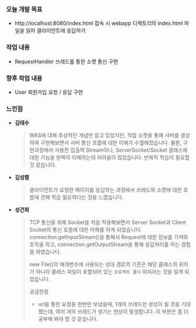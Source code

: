 ### 오늘 개발 목표
* http://localhost:8080/index.html 접속 시 webapp 디렉토리의 index.html 파일을 읽어 클라이언트에 응답하기

### 작업 내용
* RequestHandler 쓰레드를 통한 소켓 통신 구현

### 향후 작업 내용
* User 회원가입 요청 / 응답 구현

### 느낀점

* **김태수**

    > WAS에 대해 추상적인 개념만 알고 있었지만, 직접 소켓을 통해 서버를 생성하여 구현해보면서 서버 통신 흐름에 대한 이해가
    수월해졌습니다. 물론, 구현과정에서 사용한 입출력 Stream이나, ServerSocket/Socket 클래스에 대한 기능을 완벽히 이해하는데 어려움이
    많았습니다. 반복적 학습이 필요할 것 같습니다.



* **김성렬**

    >  클라이언트가 요청한 페이지를 응답하는 과정에서 쓰레드와 소켓에 대한 흐름에 관해 학습 필요하다는 것을 느꼈습니다.
             



* **성건희**
   
    > TCP 통신을 위해 Socket을 처음 적용해보면서 Server Socket과 Client Socket의 통신 흐름에 대한 이해를 하게 되었습니다. connection.getInputStream()을 통해서 Request에 대한 정보를 가져와 조작을 하고, connection.getOutputStream을 통해 응답처리를 하는 경험을 하였습니다.
    >
    > new File()의 매개변수에 사용되는 상대 경로의 기준은 해당 클래스의 위치가 아니라 클래스 파일이 포함되어 있는 `프로젝트 폴더` 위치라는 것을 알게 되었습니다.
    >
    > 궁금한점
    >
    > * url을 통한 요청을 한번만 보냈을때, 1개의 쓰레드만 생성이 될 것을 기대했는데, 여러 개의 쓰레드가 생기는 현상이 발생합니다. 이 부분은 좀 더 공부해 봐야 할 것 같습니다. 


